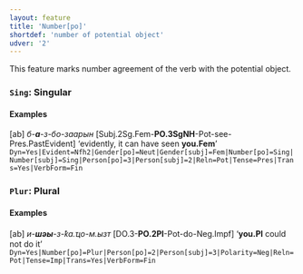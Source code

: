 ```yaml
---
layout: feature
title: 'Number[po]'
shortdef: 'number of potential object'
udver: '2'
---
```


This feature marks number agreement of the verb with the potential object.

### <a name="Sing">`Sing`</a>: Singular

#### Examples

[ab] _б-<b>а</b>-з-бо-заарын_ [Subj.2Sg.Fem-<b>PO.3SgNH</b>-Pot-see-Pres.PastEvident] ‘evidently, it can have seen <b>you.Fem</b>’ `Dyn=Yes|Evident=Nfh2|Gender[po]=Neut|Gender[subj]=Fem|Number[po]=Sing|Number[subj]=Sing|Person[po]=3|Person[subj]=2|Reln=Pot|Tense=Pres|Trans=Yes|VerbForm=Fin`

### <a name="Plur">`Plur`</a>: Plural

#### Examples

[ab] _и-<b>шәы</b>-з-ҟа.ҵо-м.ызт_ [DO.3-<b>PO.2Pl</b>-Pot-do-Neg.Impf] ‘<b>you.Pl</b> could not do it’ `Dyn=Yes|Number[po]=Plur|Person[po]=2|Person[subj]=3|Polarity=Neg|Reln=Pot|Tense=Imp|Trans=Yes|VerbForm=Fin`

